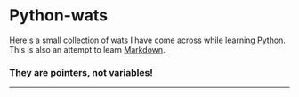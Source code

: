 # Python-wats
Here's a small collection of wats I have come across while learning [Python](http://www.oreilly.com/programming/free/a-whirlwind-tour-of-python.csp "A Whirlwind Tour of Python by Jake VanderPlas"). This is also an attempt to learn [Markdown](https://github.com/adam-p/markdown-here/wiki/Markdown-Cheatsheet#links "Markdown Cheatsheet").

### They are pointers, not variables!
------

